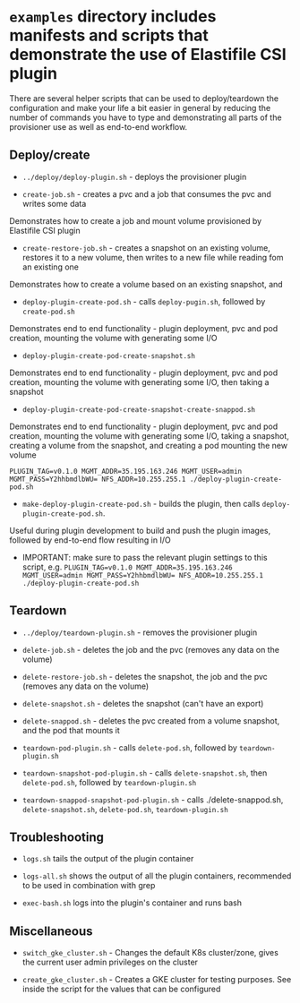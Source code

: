 # `examples` directory includes manifests and scripts that demonstrate the use of Elastifile CSI plugin 

There are several helper scripts that can be used to deploy/teardown the configuration and make your life a bit easier in general by reducing the number of commands you have to type and demonstrating all parts of the provisioner use as well as end-to-end workflow.

## Deploy/create

* `../deploy/deploy-plugin.sh` - deploys the provisioner plugin

* `create-job.sh` - creates a pvc and a job that consumes the pvc and writes some data 

Demonstrates how to create a job and mount volume provisioned by Elastifile CSI plugin

* `create-restore-job.sh` - creates a snapshot on an existing volume, restores it to a new volume, then writes to a new file while reading fom an existing one 

Demonstrates how to create a volume based on an existing snapshot, and 

* `deploy-plugin-create-pod.sh` - calls `deploy-pugin.sh`, followed by `create-pod.sh`

Demonstrates end to end functionality - plugin deployment, pvc and pod creation, mounting the volume with generating some I/O

* `deploy-plugin-create-pod-create-snapshot.sh`

Demonstrates end to end functionality - plugin deployment, pvc and pod creation, mounting the volume with generating some I/O, then taking a snapshot

* `deploy-plugin-create-pod-create-snapshot-create-snappod.sh`

Demonstrates end to end functionality - plugin deployment, pvc and pod creation, mounting the volume with generating some I/O, taking a snapshot, creating a volume from the snapshot, and creating a pod mounting the new volume

`PLUGIN_TAG=v0.1.0 MGMT_ADDR=35.195.163.246 MGMT_USER=admin MGMT_PASS=Y2hhbmdlbWU= NFS_ADDR=10.255.255.1 ./deploy-plugin-create-pod.sh`
* `make-deploy-plugin-create-pod.sh` - builds the plugin, then calls `deploy-plugin-create-pod.sh`.

Useful during plugin development to build and push the plugin images, followed by end-to-end flow resulting in I/O
* IMPORTANT: make sure to pass the relevant plugin settings to this script, e.g.
`PLUGIN_TAG=v0.1.0 MGMT_ADDR=35.195.163.246 MGMT_USER=admin MGMT_PASS=Y2hhbmdlbWU= NFS_ADDR=10.255.255.1 ./deploy-plugin-create-pod.sh`

## Teardown

* `../deploy/teardown-plugin.sh` - removes the provisioner plugin

* `delete-job.sh` - deletes the job and the pvc (removes any data on the volume)

* `delete-restore-job.sh` - deletes the snapshot, the job and the pvc (removes any data on the volume)

* `delete-snapshot.sh` - deletes the snapshot (can't have an export)

* `delete-snappod.sh` - deletes the pvc created from a volume snapshot, and the pod that mounts it

* `teardown-pod-plugin.sh` - calls `delete-pod.sh`, followed by `teardown-plugin.sh`

* `teardown-snapshot-pod-plugin.sh` - calls `delete-snapshot.sh`, then `delete-pod.sh`, followed by `teardown-plugin.sh`

* `teardown-snappod-snapshot-pod-plugin.sh` - calls ./delete-snappod.sh, `delete-snapshot.sh`, `delete-pod.sh`, `teardown-plugin.sh`

## Troubleshooting

* `logs.sh` tails the output of the plugin container

* `logs-all.sh` shows the output of all the plugin containers, recommended to be used in combination with grep

* `exec-bash.sh` logs into the plugin's container and runs bash

## Miscellaneous

* `switch_gke_cluster.sh` - Changes the default K8s cluster/zone, gives the current user admin privileges on the cluster 

* `create_gke_cluster.sh` - Creates a GKE cluster for testing purposes. See inside the script for the values that can be configured
